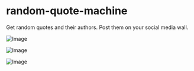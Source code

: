 # random-quote-machine
Get random quotes and their authors. Post them on your social media wall.

![Image](../master/img/screenshot1.png)

![Image](../master/img/screenshot2.png)

![Image](../master/img/screenshot3.png)
